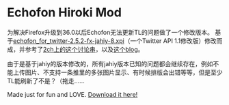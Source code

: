 # Echofon Hiroki Mod
为解决Firefox升级到36.0以后Echofon无法更新TL的问题做了一个修改版本。
基于[echofon_for_twitter-2.5.2-fx-jahiy-8.xpi](https://onedrive.live.com/?cid=d7a621b6ed74a4c4&id=D7A621B6ED74A4C4!441)（一个Twitter API 1.1修改版）修改而成，并参考了[2ch上的这个讨论串](http://anago.2ch.net/test/read.cgi/software/1368876336/485)，以及[这个blog](http://tknr.com/blog/?p=3233)。

由于是基于jahiy的版本修改的，所有jahiy版本已知的问题都会继续存在，例如不能上传图片、不支持一条推里的多张图片显示、有时候排版会出错等等，但是至少TL能刷新了不是？（拖走……

Made just for fun and LOVE. [Download it here!](#)